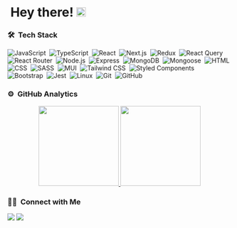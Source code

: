 # &nbsp;Hey there! <img src="https://raw.githubusercontent.com/MartinHeinz/MartinHeinz/master/wave.gif" height="21">


### 🛠 &nbsp;Tech Stack


![JavaScript](https://img.shields.io/badge/-JavaScript-05122A?style=for-the-badge&logo=javascript)&nbsp;
![TypeScript](https://img.shields.io/badge/-TypeScript-05122A?style=for-the-badge&logo=typescript)&nbsp;
![React](https://img.shields.io/badge/-React-05122A?style=for-the-badge&logo=react)&nbsp;
![Next.js](https://img.shields.io/badge/-Next.js-05122A?style=for-the-badge&logo=next.js)&nbsp;
![Redux](https://img.shields.io/badge/-Redux-05122A?style=for-the-badge&logo=redux&logoColor=764ABC)&nbsp;
![React Query](https://img.shields.io/badge/-ReactQuery-05122A?style=for-the-badge&logo=reactQuery&logoColor=FF4154)&nbsp;
![React Router](https://img.shields.io/badge/-ReactRouter-05122A?style=for-the-badge&logo=reactRouter&logoColor=FF4154)&nbsp;
![Node.js](https://img.shields.io/badge/-node.js-05122A?style=for-the-badge&logo=nodedotjs&logoColor=339933)&nbsp;
![Express](https://img.shields.io/badge/-express-05122A?style=for-the-badge&logo=express&logoColor=FFFFFF)&nbsp;
![MongoDB](https://img.shields.io/badge/-mongo%20db-05122A?style=for-the-badge&logo=mongodb&logoColor=47A248)&nbsp;
![Mongoose](https://img.shields.io/badge/-mongoose-05122A?style=for-the-badge&logo=mongoose&logoColor=880000)&nbsp;
![HTML](https://img.shields.io/badge/-HTML-05122A?style=for-the-badge&logo=HTML5)&nbsp;
![CSS](https://img.shields.io/badge/-CSS-05122A?style=for-the-badge&logo=CSS3&logoColor=1572B6)&nbsp;
![SASS](https://img.shields.io/badge/-SASS-05122A?style=for-the-badge&logo=sass&logoColor=CC6699)&nbsp;
![MUI](https://img.shields.io/badge/-MUI-05122A?style=for-the-badge&logo=mui&logoColor=007FFF)&nbsp;
![Tailwind CSS](https://img.shields.io/badge/-TailwindCSS-05122A?style=for-the-badge&logo=tailwindCSS&logoColor=06B6D4)&nbsp;
![Styled Components](https://img.shields.io/badge/-Styled%20Components-05122A?style=for-the-badge&logo=styledcomponents&logoColor=DB7093)&nbsp;
![Bootstrap](https://img.shields.io/badge/-Bootstrap-05122A?style=for-the-badge&logo=bootstrap&logoColor=563D7C)&nbsp;
![Jest](https://img.shields.io/badge/-Jest-05122A?style=for-the-badge&logo=jest&logoColor=C21325)&nbsp;
![Linux](https://img.shields.io/badge/-linux-05122A?style=for-the-badge&logo=linux&logoColor=FFFFFF)&nbsp;
![Git](https://img.shields.io/badge/-Git-05122A?style=for-the-badge&logo=git)&nbsp;
![GitHub](https://img.shields.io/badge/-GitHub-05122A?style=for-the-badge&logo=github)&nbsp;


### ⚙️ &nbsp;GitHub Analytics

<p align="center">
<a href="https://github.com/mohammadali-amd">
  <img height="180em" src="https://github-readme-stats-eight-theta.vercel.app/api?username=mohammadali-amd&show_icons=true&theme=algolia&include_all_commits=true&count_private=true"/>
  <img height="180em" src="https://github-readme-stats-eight-theta.vercel.app/api/top-langs/?username=mohammadali-amd&layout=compact&langs_count=8&theme=algolia"/>
</a>
</p>

### 🤝🏻 &nbsp;Connect with Me

<p align="left">
<a href="https://linkedin.com/in/mohammadaliamidi"><img src="https://img.shields.io/badge/-LinkedIn-0077B5?style=flat&logo=Linkedin&logoColor=white"/></a>
<a href="mailto:amidi1380@gmail.com"><img src="https://img.shields.io/badge/-Gmail-D14836?style=flat&logo=Gmail&logoColor=white"/></a>
</p>
